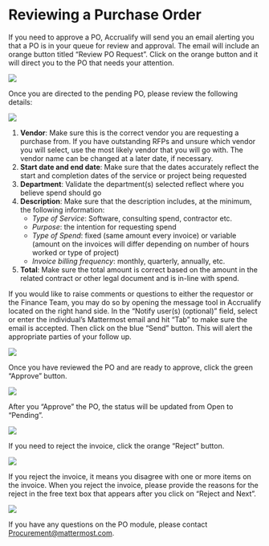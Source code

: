 # Reviewing a Purchase Order

If you need to approve a PO, Accrualify will send you an email alerting you that a PO is in your queue for review and approval. The email will include an orange button titled “Review PO Request”. Click on the orange button and it will direct you to the PO that needs your attention.

![](../../.gitbook/assets/How-to-review-a-PO-1.png)

Once you are directed to the pending PO, please review the following details:

![](../../.gitbook/assets/How-to-review-a-PO-2.png)

1. **Vendor**: Make sure this is the correct vendor you are requesting a purchase from. If you have outstanding RFPs and unsure which vendor you will select, use the most likely vendor that you will go with. The vendor name can be changed at a later date, if necessary.
2. **Start date and end date**: Make sure that the dates accurately reflect the start and completion dates of the service or project being requested
3. **Department**: Validate the department(s) selected reflect where you believe spend should go
4. **Description**: Make sure that the description includes, at the minimum, the following information:
    * *Type of Service*: Software, consulting spend, contractor etc.
    * *Purpose*: the intention for requesting spend
    * *Type of Spend*: fixed (same amount every invoice) or variable (amount on the invoices will differ depending on number of hours worked or type of project)
    * *Invoice billing frequency*: monthly, quarterly, annually, etc.
5. **Total**: Make sure the total amount is correct based on the amount in the related contract or other legal document and is in-line with spend. 

If you would like to raise comments or questions to either the requestor or the Finance Team, you may do so by opening the message tool in Accrualify located on the right hand side. In the “Notify user(s) (optional)” field, select or enter the individual’s Mattermost email and hit “Tab” to make sure the email is accepted. Then click on the blue “Send” button. This will alert the appropriate parties of your follow up. 

![](../../.gitbook/assets/How-to-review-a-PO-3.png)

Once you have reviewed the PO and are ready to approve, click the green “Approve” button. 

![](../../.gitbook/assets/How-to-review-a-PO-4.png)

After you “Approve” the PO, the status will be updated from Open to “Pending”.

![](../../.gitbook/assets/How-to-review-a-PO-6.png)

If you need to reject the invoice, click the orange “Reject” button.

![](../../.gitbook/assets/How-to-review-a-PO-5.png)

If you reject the invoice, it means you disagree with one or more items on the invoice. When you reject the invoice, please provide the reasons for the reject in the free text box that appears after you click on “Reject and Next”.

![](../../.gitbook/assets/How-to-review-a-PO-7.png)

If you have any questions on the PO module, please contact Procurement@mattermost.com. 
